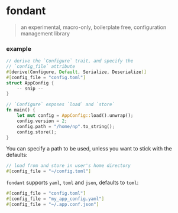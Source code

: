# fondant

> an experimental, macro-only, boilerplate free, configuration management library

### example

```rust
// derive the `Configure` trait, and specify the
// `config_file` attribute
#[derive(Configure, Default, Serialize, Deserialize)]
#[config_file = "config.toml"]
struct AppConfig {
    -- snip --
}

// `Configure` exposes `load` and `store`
fn main() {
    let mut config = AppConfig::load().unwrap();
    config.version = 2;
    config.path = "/home/np".to_string();
    config.store();
}
```

You can specify a path to be used, unless you want to stick
with the defaults:

```rust
// load from and store in user's home directory
#[config_file = "~/config.toml"]
```

`fondant` supports `yaml`, `toml` and `json`, defaults to
`toml`:

```rust
#[config_file = "config.toml"]
#[config_file = "my_app_config.yaml"]
#[config_file = "~/.app.conf.json"]
```
